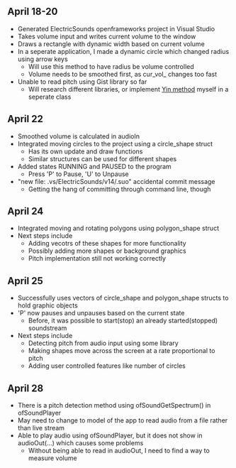 ## April 18-20
* Generated ElectricSounds openframeworks project in Visual Studio
* Takes volume input and writes current volume to the window
* Draws a rectangle with dynamic width based on current volume
* In a seperate application, I made a dynamic circle which changed radius using arrow keys
	* Will use this method to have radius be volume controlled
	* Volume needs to be smoothed first, as cur_vol_ changes too fast
* Unable to read pitch using Gist library so far
	* Will research different libraries, or implement [Yin method](http://audition.ens.fr/adc/pdf/2002_JASA_YIN.pdf) myself in a seperate class
## April 22
* Smoothed volume is calculated in audioIn
* Integrated moving circles to the project using a circle_shape struct
	* Has its own update and draw functions
	* Similar structures can be used for different shapes
* Added states RUNNING and PAUSED to the program
	* Press 'P' to Pause, 'U' to Unpause
* "new file: .vs/ElectricSounds/v14/.suo" accidental commit message
	* Getting the hang of committing through command line, though
## April 24
* Integrated moving and rotating polygons using polygon_shape struct
* Next steps include 
	* Adding vecotrs of these shapes for more functionality
	* Possibly adding more shapes or background graphics
	* Pitch implementation still not working correctly
## April 25
* Successfully uses vectors of circle_shape and polygon_shape structs to hold graphic objects
* 'P' now pauses and unpauses based on the current state
	* Before, it was possible to start(stop) an already started(stopped) soundstream
* Next steps include
	* Detecting pitch from audio input using some library
	* Making shapes move across the screen at a rate proportional to pitch
	* Adding user controlled features like number of circles
## April 28 
* There is a pitch detection method using ofSoundGetSpectrum() in ofSoundPlayer
* May need to change to model of the app to read audio from a file rather than live stream
* Able to play audio using ofSoundPlayer, but it does not show in audioOut(...) which causes some problems
	* Without being able to read in audioOut, I need to find a way to measure volume